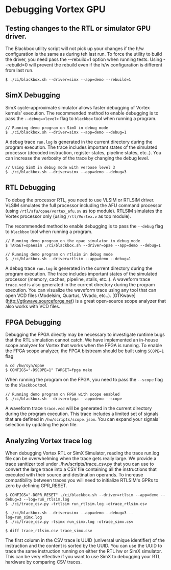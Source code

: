 # Debugging Vortex GPU

## Testing changes to the RTL or simulator GPU driver.

The Blackbox utility script will not pick up your changes if the h/w configuration is the same as during teh last run.
To force the utility to build the driver, you need pass the --rebuild=1 option when running tests.
Using --rebuild=0 will prevent the rebuild even if the h/w configuration is different from last run.

    $ ./ci/blackbox.sh --driver=simx --app=demo --rebuild=1

## SimX Debugging

SimX cycle-approximate simulator allows faster debugging of Vortex kernels' execution.
The recommended method to enable debugging is to pass the `--debug=<level>` flag to `blackbox` tool when running a program.

    // Running demo program on SimX in debug mode
    $ ./ci/blackbox.sh --driver=simx --app=demo --debug=1

A debug trace `run.log` is generated in the current directory during the program execution. The trace includes important states of the simulated processor (decoded instruction, register states, pipeline states, etc..). You can increase the verbosity of the trace by changing the debug level.

    // Using SimX in debug mode with verbose level 3
    $ ./ci/blackbox.sh --driver=simx --app=demo --debug=3

## RTL Debugging

To debug the processor RTL, you need to use VLSIM or RTLSIM driver. VLSIM simulates the full processor including the AFU command processor (using `/rtl/afu/opae/vortex_afu.sv` as top module). RTLSIM simulates the Vortex processor only (using `/rtl/Vortex.v` as top module).

The recommended method to enable debugging is to pass the `--debug` flag to `blackbox` tool when running a program.

    // Running demo program on the opae simulator in debug mode
    $ TARGET=opaesim ./ci/blackbox.sh --driver=opae --app=demo --debug=1

    // Running demo program on rtlsim in debug mode
    $ ./ci/blackbox.sh --driver=rtlsim --app=demo --debug=1

A debug trace `run.log` is generated in the current directory during the program execution. The trace includes important states of the simulated processor (memory, caches, pipeline, stalls, etc..). A waveform trace `trace.vcd` is also generated in the current directory during the program execution. You can visualize the waveform trace using any tool that can open VCD files (Modelsim, Quartus, Vivado, etc..). [GTKwave] (http://gtkwave.sourceforge.net) is a great open-source scope analyzer that also works with VCD files.

## FPGA Debugging

Debugging the FPGA directly may be necessary to investigate runtime bugs that the RTL simulation cannot catch. We have implemented an in-house scope analyzer for Vortex that works when the FPGA is running. To enable the FPGA scope analyzer, the FPGA bitstream should be built using `SCOPE=1` flag

    & cd /hw/syn/opae
    $ CONFIGS="-DSCOPE=1" TARGET=fpga make

When running the program on the FPGA, you need to pass the `--scope` flag to the `blackbox` tool.

    // Running demo program on FPGA with scope enabled
    $ ./ci/blackbox.sh --driver=fpga --app=demo --scope


A waveform trace `trace.vcd` will be generated in the current directory during the program execution. This trace includes a limited set of signals that are defined in `/hw/scripts/scope.json`. You can expand your signals' selection by updating the json file.

## Analyzing Vortex trace log

When debugging Vortex RTL or SimX Simulator, reading the trace run.log file can be overwhelming when the trace gets really large.
We provide a trace sanitizer tool under ./hw/scripts/trace_csv.py that you can use to convert the large trace into a CSV file containing all the instructions that executed with their source and destination operands. To increase compatibility between traces you will need to initialize RTLSIM's GPRs to zero by defining GPR_RESET.

    $ CONFIGS="-DGPR_RESET" ./ci/blackbox.sh --driver=rtlsim --app=demo --debug=3 --log=run_rtlsim.log
    $ ./ci/trace_csv.py -trtlsim run_rtlsim.log -otrace_rtlsim.csv

    $ ./ci/blackbox.sh --driver=simx --app=demo --debug=3 --log=run_simx.log
    $ ./ci/trace_csv.py -tsimx run_simx.log -otrace_simx.csv

    $ diff trace_rtlsim.csv trace_simx.csv

The first column in the CSV trace is UUID (universal unique identifier) of the instruction and the content is sorted by the UUID.
You can use the UUID to trace the same instruction running on either the RTL hw or SimX simulator.
This can be very effective if you want to use SimX to debugging your RTL hardware by comparing CSV traces.